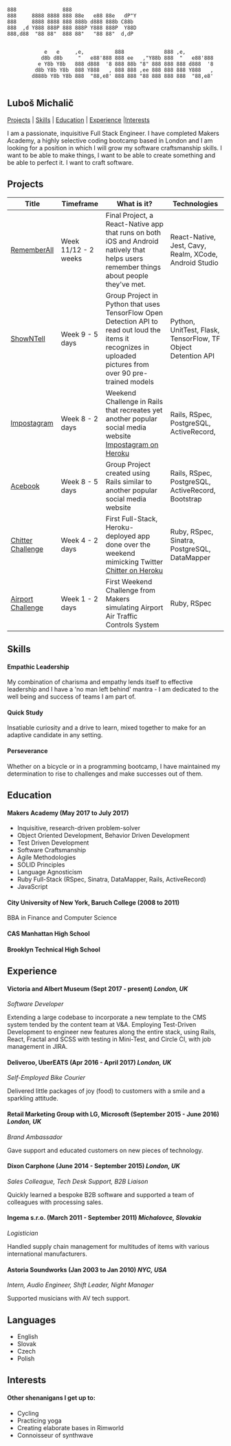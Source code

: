 ```

888               888                                               
888     8888 8888 888 88e   e88 88e   dP"Y                          
888     8888 8888 888 888b d888 888b C88b                           
888  ,d Y888 888P 888 888P Y888 888P  Y88D                          
888,d88  "88 88"  888 88"   "88 88"  d,dP                           


            e   e     ,e,          888             888 ,e,          
           d8b d8b     "   e88'888 888 ee   ,"Y88b 888  "   e88'888
          e Y8b Y8b   888 d888  '8 888 88b "8" 888 888 888 d888  '8
         d8b Y8b Y8b  888 Y888   , 888 888 ,ee 888 888 888 Y888   ,
        d888b Y8b Y8b 888  "88,e8' 888 888 "88 888 888 888  "88,e8'


```
## Luboš Michalič

 [Projects](#projects) | [Skills](#skills) | [Education](#education) | [Experience](#experience) |[Interests](#interests)

  I am a passionate, inquisitive Full Stack Engineer. I have completed Makers Academy, a highly selective coding bootcamp based in London and I am looking for a position in which I will grow my software craftsmanship skills. I want to be able to make things, I want to be able to create something and be able to perfect it. I want to craft software.


## Projects

| Title | Timeframe | What is it?  | Technologies |  
|---|---|---|---|
| [RememberAll](https://github.com/lubosmichalic/RememberAll)  | Week 11/12 - 2 weeks  | Final Project, a React-Native app that runs on both iOS and Android natively that helps users remember things about people they've met. | React-Native, Jest, Cavy, Realm, XCode, Android Studio  |  |
| [ShowNTell](https://github.com/lubosmichalic/showNtell)  | Week 9 - 5 days  | Group Project in Python that uses TensorFlow Open Detection API to read out loud the items it recognizes in uploaded pictures from over 90 pre-trained models   | Python, UnitTest, Flask, TensorFlow, TF Object Detention API  |
| [Impostagram](https://github.com/lubosmichalic/impostagram)  | Week 8 - 2 days  | Weekend Challenge in Rails that recreates yet another popular social media website [Impostagram on Heroku](https://impostagram.herokuapp.com/) | Rails, RSpec, PostgreSQL, ActiveRecord,   |
| [Acebook](https://github.com/lubosmichalic/acebook-team-KILAS)  | Week 8 - 5 days  | Group Project created using Rails similar to another popular social media website | Rails, RSpec, PostgreSQL, ActiveRecord, Bootstrap  |
| [Chitter Challenge](https://github.com/lubosmichalic/chitter-challenge)  | Week 4 - 2 days  | First Full-Stack, Heroku-deployed app done over the weekend mimicking Twitter [Chitter on Heroku](http://chitty-chitter.herokuapp.com/posts)  | Ruby, RSpec, Sinatra, PostgreSQL, DataMapper |
| [Airport Challenge](https://github.com/lubosmichalic/airport_challenge) | Week 1 - 2 days  | First Weekend Challenge from Makers simulating Airport Air Traffic Controls System | Ruby, RSpec |  

## Skills

#### Empathic Leadership

My combination of charisma and empathy lends itself to effective leadership and I have a 'no man left behind' mantra - I am dedicated to the well being and success of teams I am part of.

#### Quick Study

Insatiable curiosity and a drive to learn, mixed together to make for an adaptive candidate in any setting.

#### Perseverance

Whether on a bicycle or in a programming bootcamp, I have maintained my determination to rise to challenges and make successes out of them.

## Education

#### Makers Academy (May 2017 to July 2017)

- Inquisitive, research-driven problem-solver
- Object Oriented Development, Behavior Driven Development
- Test Driven Development
- Software Craftsmanship
- Agile Methodologies
- SOLID Principles
- Language Agnosticism
- Ruby Full-Stack (RSpec, Sinatra, DataMapper, Rails, ActiveRecord)
- JavaScript

#### City University of New York, Baruch College  (2008 to 2011)
BBA in Finance and Computer Science  

#### CAS Manhattan High School

#### Brooklyn Technical High School

## Experience

#### Victoria and Albert Museum (Sept 2017 - present) *London, UK*
*Software Developer*

Extending a large codebase to incorporate a new template to the CMS system tended by the content team at V&A.
Employing Test-Driven Development to engineer new features along the entire stack, using Rails, React, Fractal and SCSS with testing in Mini-Test, and Circle CI, with job management in JIRA.

#### Deliveroo, UberEATS  (Apr 2016 - April 2017) *London, UK*
*Self-Employed Bike Courier*

Delivered little packages of joy (food) to customers with a smile and a sparkling attitude.

#### Retail Marketing Group with LG, Microsoft (September 2015 - June 2016) *London, UK*
*Brand Ambassador*

Gave support and educated customers on new pieces of technology.

#### Dixon Carphone (June 2014 - September 2015) *London, UK*
*Sales Colleague, Tech Desk Support, B2B Liaison*

Quickly learned a bespoke B2B software and supported a team of colleagues with processing sales.

#### Ingema s.r.o. (March 2011 - September 2011) *Michalovce, Slovakia*
*Logistician*

Handled supply chain management for multitudes of items with various international manufacturers.

#### Astoria Soundworks (Jan 2003 to Jan 2010) *NYC, USA*
*Intern, Audio Engineer, Shift Leader, Night Manager*

Supported musicians with AV tech support.

## Languages
- English
- Slovak
- Czech
- Polish


## Interests
#### Other shenanigans I get up to:
- Cycling
- Practicing yoga
- Creating elaborate bases in Rimworld
- Connoisseur of synthwave
